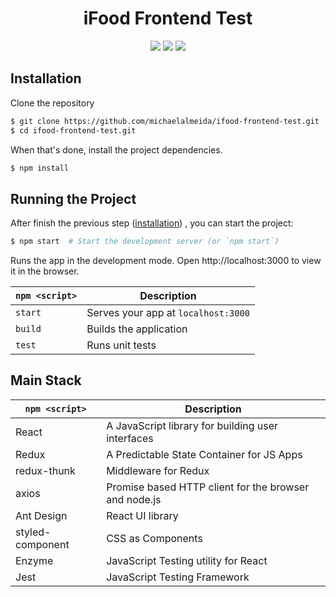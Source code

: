 <h1 align="center">
  iFood Frontend Test
</h1>

<p align="center">
  <a href="https://www.npmjs.com/package/react-router"><img src="https://img.shields.io/npm/v/react-router?style=flat-square"></a>
  <a href="https://www.npmjs.com/package/react-router"><img src="https://img.shields.io/npm/dm/react-router?style=flat-square"></a>
  <a href="https://travis-ci.com/ReactTraining/react-router"><img src="https://img.shields.io/travis/com/ReactTraining/react-router/master?style=flat-square"></a>
</p>

## Installation

Clone the repository

```bash
$ git clone https://github.com/michaelalmeida/ifood-frontend-test.git
$ cd ifood-frontend-test.git
```

When that's done, install the project dependencies.

```bash
$ npm install
```

## Running the Project

After finish the previous step ([installation](#installation)) , you can start the project:

```bash
$ npm start  # Start the development server (or `npm start`)
```

Runs the app in the development mode. Open http://localhost:3000 to view it in the browser.

| `npm <script>` | Description                         |
| -------------- | ----------------------------------- |
| `start`        | Serves your app at `localhost:3000` |
| `build`        | Builds the application              |
| `test`         | Runs unit tests                     |

## Main Stack

| `npm <script>`   | Description                                           |
| ---------------- | ----------------------------------------------------- |
| React            | A JavaScript library for building user interfaces     |
| Redux            | A Predictable State Container for JS Apps             |
| redux-thunk      | Middleware for Redux                                  |
| axios            | Promise based HTTP client for the browser and node.js |
| Ant Design       | React UI library                                      |
| styled-component | CSS as Components                                     |
| Enzyme           | JavaScript Testing utility for React                  |
| Jest             | JavaScript Testing Framework                          |
